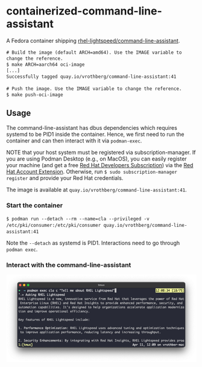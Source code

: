 # containerized-command-line-assistant
A Fedora container shipping [rhel-lightspeed/command-line-assistant](https://github.com/rhel-lightspeed/command-line-assistant).

```
# Build the image (default ARCH=amd64). Use the IMAGE variable to change the reference.
$ make ARCH=aarch64 oci-image
[...]
Successfully tagged quay.io/vrothberg/command-line-assistant:41

# Push the image. Use the IMAGE variable to change the reference.
$ make push-oci-image
```

## Usage

The command-line-assistant has dbus dependencies which requires systemd to be PID1 inside the container.  Hence, we first need to run the container and can then interact with it via `podman-exec`.

NOTE that your host system must be registered via subscription-manager.  If you are using Podman Desktop (e.g., on MacOS), you can easily register your machine (and get a free [Red Hat Developers Subscription](https://developers.redhat.com/about?source=sso)) via the [Red Hat Account Extension](https://github.com/redhat-developer/podman-desktop-redhat-account-ext).  Otherwise, run `$ sudo subscription-manager register` and provide your Red Hat credentials.

The image is available at `quay.io/vrothberg/command-line-assistant:41`.

### Start the container

`$ podman run --detach --rm --name=cla --privileged -v /etc/pki/consumer:/etc/pki/consumer quay.io/vrothberg/command-line-assistant:41`

Note the `--detach` as systemd is PID1.  Interactions need to go through `podman exec`.

### Interact with the command-line-assistant

![screenshot](screenshots/chat.png)
